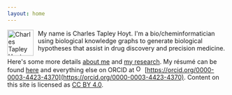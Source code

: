 ```yaml
---
layout: home
---
```

<img src="/img/headshot.jpeg" alt="Charles Tapley Hoyt" align="left" height="60" style="margin-right: 10px"/>
My name is Charles Tapley Hoyt. I'm a bio/cheminformatician using biological
knowledge graphs to generate biological hypotheses that assist in drug
discovery and precision medicine.

Here's some more details [about me](/about.md) and [my research](/research.md). My résumé can be found
[here](https://github.com/cthoyt/resume/raw/master/main.pdf) and everything else on ORCID
at <img alt="ORCID logo" src="https://info.orcid.org/wp-content/uploads/2019/11/orcid_16x16.png" width="16" height="16" />
[https://orcid.org/0000-0003-4423-4370](https://orcid.org/0000-0003-4423-4370). Content on this site
is licensed as [CC BY 4.0](https://github.com/cthoyt/cthoyt.github.io/blob/master/LICENSE).
